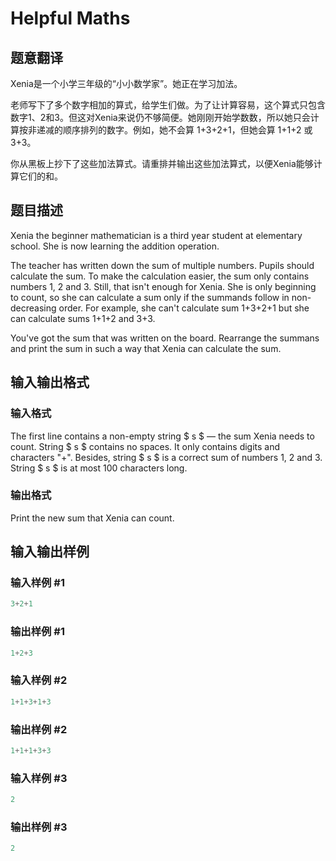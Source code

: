 # Helpful Maths

## 题意翻译

Xenia是一个小学三年级的“小小数学家”。她正在学习加法。

老师写下了多个数字相加的算式，给学生们做。为了让计算容易，这个算式只包含数字1、2和3。但这对Xenia来说仍不够简便。她刚刚开始学数数，所以她只会计算按非递减的顺序排列的数字。例如，她不会算 1+3+2+1，但她会算 1+1+2 或 3+3。

你从黑板上抄下了这些加法算式。请重排并输出这些加法算式，以便Xenia能够计算它们的和。

## 题目描述

Xenia the beginner mathematician is a third year student at elementary school. She is now learning the addition operation.

The teacher has written down the sum of multiple numbers. Pupils should calculate the sum. To make the calculation easier, the sum only contains numbers 1, 2 and 3. Still, that isn't enough for Xenia. She is only beginning to count, so she can calculate a sum only if the summands follow in non-decreasing order. For example, she can't calculate sum 1+3+2+1 but she can calculate sums 1+1+2 and 3+3.

You've got the sum that was written on the board. Rearrange the summans and print the sum in such a way that Xenia can calculate the sum.

## 输入输出格式

### 输入格式

The first line contains a non-empty string $ s $ — the sum Xenia needs to count. String $ s $ contains no spaces. It only contains digits and characters "+". Besides, string $ s $ is a correct sum of numbers 1, 2 and 3. String $ s $ is at most 100 characters long.

### 输出格式

Print the new sum that Xenia can count.

## 输入输出样例

### 输入样例 #1

```cpp
3+2+1

```
### 输出样例 #1

```cpp
1+2+3

```
### 输入样例 #2

```cpp
1+1+3+1+3

```
### 输出样例 #2

```cpp
1+1+1+3+3

```
### 输入样例 #3

```cpp
2

```
### 输出样例 #3

```cpp
2

```
